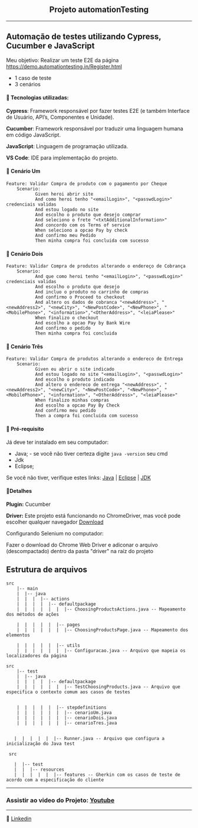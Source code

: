 <h2 align="center"> Projeto automationTesting </h2>

------


## Automação de testes utilizando Cypress, Cucumber e JavaScript

Meu objetivo: Realizar um teste E2E da página https://demo.automationtesting.in/Register.html

- 1 caso de teste
- 3 cenários

#### :space_invader: Tecnologias utilizadas:

**Cypress**: Framework responsável por fazer testes E2E (e também Interface de Usuário, API’s, Componentes e Unidade).

**Cucumber**: Framework responsável por traduzir uma linguagem humana em código JavaScript.

**JavaScript**: Linguagem de programação utilizada.

**VS Code**: IDE para implementação do projeto.


#### :space_invader: Cenário Um

	Feature: Validar Compra de produto com o pagamento por Cheque
		Scenario: 
               Given heroi abrir site
               And como heroi tenho "<emailLogin>", "<passwdLogin>" credenciais validas 
               And estou logado no site
               And escolho o produto que desejo comprar
               And seleciono o frete "<txtAdditionalInformation>"
               And concordo com os Terms of service
               When seleciono a opcao Pay by check
               And confirmo meu Pedido
               Then minha compra foi concluida com sucesso
           

#### :space_invader: Cenário Dois

	Feature: Validar Compra de produtos alterando o endereço de Cobrança
		Scenario: 
               And que como heroi tenho "<emailLogin>", "<passwdLogin>" credenciais validas 
               And escolho o produto que desejo
               And incluo o produto no carrinho de compras
               And confirmo o Proceed to checkout
               And altero os dados de cobranca "<newAddress>", "<newAddress2>", "<newCity>", "<NewPostCode>", "<NewPhone>", "<MobilePhone>", "<information>","<OtherAddress>", "<leiaPlease>"
               When finalizo o checkout
               And escolho a opcao Pay by Bank Wire
               And confirmo o pedido
               Then minha compra foi concluida
           
           
#### :space_invader: Cenário Três

	Feature: Validar Compra de produtos alterando o endereco de Entrega
		Scenario: 
               Given eu abrir o site indicado
               And estou logado no site "<emailLogin>", "<passwdLogin>"
               And escolho o produto indicado
               And altero o endereco de entrega "<newAddress>", "<newAddress2>", "<newCity>", "<NewPostCode>", "<NewPhone>", "<MobilePhone>", "<information>", "<OtherAddress>", "<leiaPlease>"
               When finalizo minhas compras
               And escolho a opcao Pay By Check
               And confirmo meu pedido
               Then a compra foi concluida com sucesso
               
               
 #### :space_invader: Pré-requisito

Já deve ter instalado em seu computador:

- Java; - se você não tiver certeza digite `java -version` seu cmd
-  Jdk
- Eclipse;

Se você não tiver, verifique estes links: [Java](https://www.java.com/pt-BR/download/ie_manual.jsp?locale=pt_BR) | [Eclipse](https://www.eclipse.org/downloads/) | [JDK](https://www.oracle.com/br/java/technologies/javase/javase-jdk8-downloads.html)


#### :space_invader:Detalhes

**Plugin:** Cucumber

**Driver:** Este projeto está funcionando no ChromeDriver, mas você pode escolher qualquer navegador [Download](https://www.selenium.dev/downloads/)
<p> Configurando Selenium no computador:
<p>Fazer o download do Chrome Web Driver e adiconar o arquivo (descompactado) dentro da pasta "driver" na raíz do projeto 




## Estrutura de arquivos



    
    src
        |-- main
        |  |-- java
        |  |  |  |-- actions
        |  |  |  |  |-- defaultpackage
        |  |  |  |  |  |  |-- ChoosingProductsActions.java -- Mapeamento dos métodos de ações
        
        |  |  |  |  |  |-- pages
        |  |  |  |  |  |  |-- ChoosingProductsPage.java -- Mapeamento dos elementos
        
        |  |  |  |  |  |-- utils
        |  |  |  |  |  |  |-- Configuracao.java -- Arquivo que mapeia os localizadores da página
    
    src
        |-- test
        |  |-- java
        |  |  |  |  |-- defaultpackage
        |  |  |  |  |  |  |-- TestChoosingProducts.java -- Arquivo que especifica o contexto comum aos casos de testes
      

        |  |  |  |  |  |-- stepdefinitions
        |  |  |  |  |  |  |-- cenarioUm.java
        |  |  |  |  |  |  |-- cenarioDois.java
        |  |  |  |  |  |  |-- cenarioTres.java
       

       |  |  |  |  |  |-- Runner.java -- Arquivo que configura a inicialização do Java test
       
     src

       |  |-- test
       |  |  |-- resources
       |  |  |  |  |  |-- features -- Gherkin com os casos de teste de acordo com a especificação do cliente   

   
  
 
 
 ------


	
### Assistir ao video do Projeto: [Youtube](https://www.youtube.com/watch?v=gMnCI-T4awo)
	
 ------
	
:speech_balloon: [Linkedin](https://www.linkedin.com/in/camilalnmoura/)


